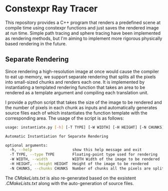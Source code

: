 # Constexpr Ray Tracer

This repository provides a C++ program that renders a predefined scene at compile time using constexpr functions and just saves the rendered image at run time. Simple path tracing and sphere tracing have been implemented as rendering methods, but I'm aiming to implement more rigorous physically based rendering in the future.

## Separate Rendering

Since rendering a high-resolution image at once would cause the compiler to eat up memory, we support separate rendering that splits all the pixels into small-sized chunks and renders each one. It is implemented by instantiating a templated rendering function that takes an area to be rendered as a template argument and compiling each translation unit.

I provide a python script that takes the size of the image to be rendered and the number of pixels in each chunk as inputs and automatically generates source files each of which instantiates the function template with the corresponding area. The usage of the script is as follows:

```bash
usage: instantiate.py [-h] [-T TYPE] [-W WIDTH] [-H HEIGHT] [-N CHUNKS]

Automatic Instantiation for Separate Rendering

optional arguments:
  -h, --help                  show this help message and exit
  -T TYPE, --type TYPE        Floating-point type used for rendering
  -W WIDTH, --width           WIDTH Width of the image to be rendered
  -H HEIGHT, --height HEIGHT  Height of the image to be rendered
  -N CHUNKS, --chunks CHUNKS  Number of chunks all the pixels are split into
```

The *CMakeLists.txt* is also re-generated based on the exsistent *.CMakeLists.txt* along with the auto-generation of source files.
